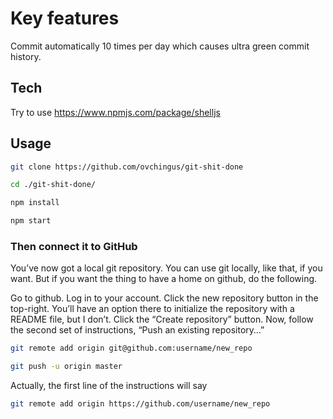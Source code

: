 # Key features

Commit automatically 10 times per day which causes ultra green commit history.

## Tech

Try to use
<https://www.npmjs.com/package/shelljs>

## Usage

```bash
git clone https://github.com/ovchingus/git-shit-done

cd ./git-shit-done/

npm install

npm start
```

### Then connect it to GitHub

You’ve now got a local git repository. You can use git locally, like that, if you want. But if you want the thing to have a home on github, do the following.

Go to github.
Log in to your account.
Click the new repository button in the top-right. You’ll have an option there to initialize the repository with a README file, but I don’t.
Click the “Create repository” button.
Now, follow the second set of instructions, “Push an existing repository…”

```bash
git remote add origin git@github.com:username/new_repo
```

```bash
git push -u origin master
```

Actually, the first line of the instructions will say

```bash
git remote add origin https://github.com/username/new_repo
```
